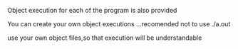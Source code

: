 Object execution for each of the program is also provided 

You can create your own object executions ...recomended not to use ./a.out

use your own object files,so that execution will be understandable

